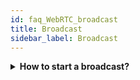 ```yaml
---
id: faq_WebRTC_broadcast
title: Broadcast
sidebar_label: Broadcast
---
```


<details><summary><strong>How to start a broadcast?</strong></summary>
Click [here](../../cloud/cloud_introduction) to read more on *how to get started with broadcasting*.

</details>




